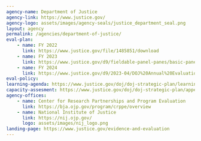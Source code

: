 ```yaml
---
agency-name: Department of Justice
agency-link: https://www.justice.gov/
agency-logo: assets/images/agency-seals/justice_department_seal.png
layout: agency
permalink: /agencies/department-of-justice/
eval-plan:
    - name: FY 2022
      link: https://www.justice.gov/file/1485851/download
    - name: FY 2023
      link: https://www.justice.gov/d9/fieldable-panel-panes/basic-panes/attachments/2022/09/22/fy23_annual_evaluation_plan.pdf
    - name: FY 2024
      link: https://www.justice.gov/d9/2023-04/DOJ%20Annual%20Evaluation%20Plan%20FY%202024.pdf
eval-policy:
learning-agenda: https://www.justice.gov/doj/doj-strategic-plan/learning-agenda
capacity-assesment: https://www.justice.gov/doj/doj-strategic-plan/appendix-capacity-assessment-evaluation-statistics-research-and-analysis-fy2022
agency-offices:
    - name: Center for Research Partnerships and Program Evaluation
      link: https://bja.ojp.gov/program/crppe/overview
    - name: National Institute of Justice
      link: https://nij.ojp.gov/
      logo: assets/images/nij_logo.png
landing-page: https://www.justice.gov/evidence-and-evaluation
---
```

